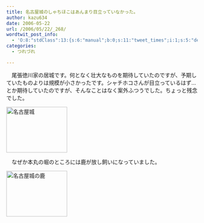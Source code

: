 ```yaml
---
title: 名古屋城のしゃちほこはあんまり目立っていなかった。
author: kazu634
date: 2006-05-22
url: /2006/05/22/_268/
wordtwit_post_info:
  - 'O:8:"stdClass":13:{s:6:"manual";b:0;s:11:"tweet_times";i:1;s:5:"delay";i:0;s:7:"enabled";i:1;s:10:"separation";s:2:"60";s:7:"version";s:3:"3.7";s:14:"tweet_template";b:0;s:6:"status";i:2;s:6:"result";a:0:{}s:13:"tweet_counter";i:2;s:13:"tweet_log_ids";a:1:{i:0;i:2373;}s:9:"hash_tags";a:0:{}s:8:"accounts";a:1:{i:0;s:7:"kazu634";}}'
categories:
  - つれづれ

---
```

<div class="section">
<p>
    　尾張徳川家の居城です。何となく壮大なものを期待していたのですが、予期していたものよりは規模が小さかったです。シャチホコさんが目立っているはず…とか期待していたのですが、そんなことはなく案外ふつうでした。ちょっと残念でした。
</p>
  
<p>
<center>
</center>
</p>
  
<p>
<a href="http://image.blog.livedoor.jp/simoom634/imgs/7/b/7bdd49d5.jpg" onclick="__gaTracker('send', 'event', 'outbound-article', 'http://image.blog.livedoor.jp/simoom634/imgs/7/b/7bdd49d5.jpg', '');" target="_blank"><img width="160" alt="名古屋城" src="http://image.blog.livedoor.jp/simoom634/imgs/7/b/7bdd49d5-s.jpg" class="pict" height="120" border="0" /></a>
</p></p> 
  
<p>
    　なぜか本丸の堀のところには鹿が放し飼いになっていました。
</p>
  
<p>
<center>
</center>
</p>
  
<p>
<a href="http://image.blog.livedoor.jp/simoom634/imgs/a/f/af78da44.jpg" onclick="__gaTracker('send', 'event', 'outbound-article', 'http://image.blog.livedoor.jp/simoom634/imgs/a/f/af78da44.jpg', '');" target="_blank"><img width="160" alt="名古屋城の鹿" src="http://image.blog.livedoor.jp/simoom634/imgs/a/f/af78da44-s.jpg" class="pict" height="120" border="0" /></a>
</p></p>
</div>